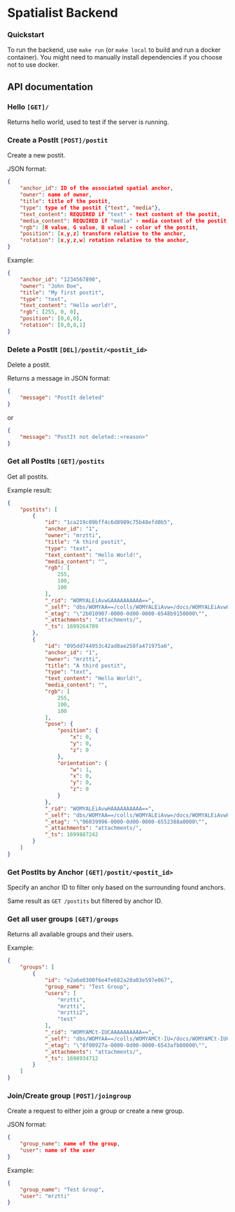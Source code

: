 # Spatialist Backend

### Quickstart

To run the backend, use `make run` (or `make local` to build and run a docker container).
You might need to manually install dependencies if you choose not to use docker.

## API documentation

### Hello  `[GET]/`  
Returns hello world, used to test if the server is running.

### Create a PostIt  `[POST]/postit`

Create a new postit.

JSON format:
```json
{
    "anchor_id": ID of the associated spatial anchor,
    "owner": name of owner,
    "title": title of the postit,
    "type": type of the postit {"text", "media"},
    "text_content": REQUIRED if "text" - text content of the postit,
    "media_content": REQUIRED if "media" - media content of the postit,
    "rgb": [R value, G value, B value] - color of the postit,
    "position": [x,y,z] transform relative to the anchor,
    "rotation": [x,y,z,w] rotation relative to the anchor,
}
```

Example:
```json
{
    "anchor_id": "1234567890",
    "owner": "John Doe",
    "title": "My first postit",
    "type": "text",
    "text_content": "Hello world!",
    "rgb": [255, 0, 0],
    "position": [0,0,0],
    "rotation": [0,0,0,1]
}
```

### Delete a PostIt  `[DEL]/postit/<postit_id>`
Delete a postit.

Returns a message in JSON format:
```json
{
    "message": "PostIt deleted"
}
```
or
```json
{
    "message": "PostIt not deleted::<reason>"
}
```

### Get all PostIts  `[GET]/postits`
Get all postits.

Example result:
```json
{
    "postits": [
        {
            "id": "1ca219c09bff4c6d8989c75b48efd0b5",
            "anchor_id": "1",
            "owner": "mrztti",
            "title": "A third postit",
            "type": "text",
            "text_content": "Hello World!",
            "media_content": "",
            "rgb": [
                255,
                100,
                100
            ],
            "_rid": "WOMYALEiAvwGAAAAAAAAAA==",
            "_self": "dbs/WOMYAA==/colls/WOMYALEiAvw=/docs/WOMYALEiAvwGAAAAAAAAAA==/",
            "_etag": "\"2b010907-0000-0d00-0000-6548b9150000\"",
            "_attachments": "attachments/",
            "_ts": 1699264789
        },
        {
            "id": "095dd744953c42ad8ae258fa471975a6",
            "anchor_id": "1",
            "owner": "mrztti",
            "title": "A third postit",
            "type": "text",
            "text_content": "Hello World!",
            "media_content": "",
            "rgb": [
                255,
                100,
                100
            ],
            "pose": {
                "position": {
                    "x": 0,
                    "y": 0,
                    "z": 0
                },
                "orientation": {
                    "w": 1,
                    "x": 0,
                    "y": 0,
                    "z": 0
                }
            },
            "_rid": "WOMYALEiAvwHAAAAAAAAAA==",
            "_self": "dbs/WOMYAA==/colls/WOMYALEiAvw=/docs/WOMYALEiAvwHAAAAAAAAAA==/",
            "_etag": "\"06039996-0000-0d00-0000-6552388a0000\"",
            "_attachments": "attachments/",
            "_ts": 1699887242
        }
    ]
}
```

### Get PostIts by Anchor  `[GET]/postit/<postit_id>`

Specify an anchor ID to filter only based on the surrounding found anchors.

Same result as `GET /postits` but filtered by anchor ID.

### Get all user groups  `[GET]/groups`

Returns all available groups and their users.

Example:
```json
{
    "groups": [
        {
            "id": "e2a6e0300f6e4fe682a20a03e597e067",
            "group_name": "Test Group",
            "users": [
                "mrztti",
                "mrztti",
                "mrztti2",
                "test"
            ],
            "_rid": "WOMYAMCt-IUCAAAAAAAAAA==",
            "_self": "dbs/WOMYAA==/colls/WOMYAMCt-IU=/docs/WOMYAMCt-IUCAAAAAAAAAA==/",
            "_etag": "\"8f00927a-0000-0d00-0000-6543afb80000\"",
            "_attachments": "attachments/",
            "_ts": 1698934712
        }
    ]
}
```

### Join/Create group `[POST]/joingroup`

Create a request to either join a group or create a new group.

JSON format:
```json
{
    "group_name": name of the group,
    "user": name of the user
}
```

Example:
```json
{
    "group_name": "Test Group",
    "user": "mrztti"
}
```



